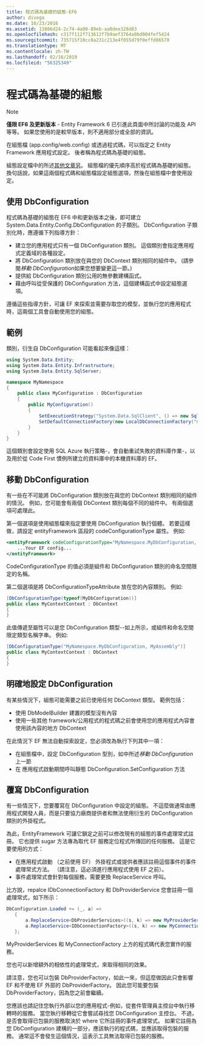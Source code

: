 ```yaml
---
title: 程式碼為基礎的組態-EF6
author: divega
ms.date: 10/23/2016
ms.assetid: 13886d24-2c74-4a00-89eb-aa0dee328d83
ms.openlocfilehash: c317f112f713612f7b9aef3764a0bd004fef5424
ms.sourcegitcommit: 735715f10cc8a231c213e4f055d79f0effd86570
ms.translationtype: MT
ms.contentlocale: zh-TW
ms.lasthandoff: 02/16/2019
ms.locfileid: "56325349"
---
```

# <a name="code-based-configuration"></a>程式碼為基礎的組態
> [!NOTE]
> **僅限 EF6 及更新版本** - Entity Framework 6 已引進此頁面中所討論的功能及 API 等等。 如果您使用的是較早版本，則不適用部分或全部的資訊。  

在組態檔 (app.config/web.config) 或透過程式碼，可以指定之 Entity Framework 應用程式設定。 後者稱為程式碼為基礎的組態。  

組態設定檔中的所述[其他文章另](config-file.md)。 組態檔的優先順序高於程式碼為基礎的組態。 換句話說，如果這兩個程式碼和組態檔設定組態選項，然後在組態檔中會使用設定。  

## <a name="using-dbconfiguration"></a>使用 DbConfiguration  

程式碼為基礎的組態在 EF6 中和更新版本之後，即可建立 System.Data.Entity.Config.DbConfiguration 的子類別。 DbConfiguration 子類別化時，應遵循下列指導方針：  

- 建立您的應用程式只有一個 DbConfiguration 類別。 這個類別會指定應用程式定義域的各種設定。  
- 將 DbConfiguration 類別放在與您的 DbContext 類別相同的組件中。 (請參閱*移動 DbConfiguration*如果您想要變更這一節。)  
- 提供給 DbConfiguration 類別公用的無參數建構函式。  
- 藉由呼叫從受保護的 DbConfiguration 方法，這個建構函式中設定組態選項。  

遵循這些指導方針，可讓 EF 來探索並需要存取您的模型，並執行您的應用程式時，這兩個工具會自動使用您的組態。  

## <a name="example"></a>範例  

類別，衍生自 DbConfiguration 可能看起來像這樣：  

``` csharp
using System.Data.Entity;
using System.Data.Entity.Infrastructure;
using System.Data.Entity.SqlServer;

namespace MyNamespace
{
    public class MyConfiguration : DbConfiguration
    {
        public MyConfiguration()
        {
            SetExecutionStrategy("System.Data.SqlClient", () => new SqlAzureExecutionStrategy());
            SetDefaultConnectionFactory(new LocalDbConnectionFactory("mssqllocaldb"));
        }
    }
}
```  

這個類別會設定使用 SQL Azure 執行策略-，會自動重試失敗的資料庫作業-，以及用於從 Code First 慣例所建立的資料庫中的本機資料庫的 EF。  

## <a name="moving-dbconfiguration"></a>移動 DbConfiguration  

有一些在不可能將 DbConfiguration 類別放在與您的 DbContext 類別相同的組件的情況。 例如，您可能會有兩個 DbContext 類別每個不同的組件中。 有兩個選項可處理此。  

第一個選項是使用組態檔來指定要使用 DbConfiguration 執行個體。 若要這樣做，請設定 entityFramework 區段的 codeConfigurationType 屬性。 例如:   

``` xml
<entityFramework codeConfigurationType="MyNamespace.MyDbConfiguration, MyAssembly">
    ...Your EF config...
</entityFramework>
```  

CodeConfigurationType 的值必須是組件和 DbConfiguration 類別的命名空間限定的名稱。  

第二個選項是將 DbConfigurationTypeAttribute 放在您的內容類別。 例如:   

``` csharp  
[DbConfigurationType(typeof(MyDbConfiguration))]
public class MyContextContext : DbContext
{
}
```  

此值傳遞至屬性可以是您 DbConfiguration 類型--如上所示，或組件和命名空間限定類型名稱字串。 例如:   

``` csharp
[DbConfigurationType("MyNamespace.MyDbConfiguration, MyAssembly")]
public class MyContextContext : DbContext
{
}
```  

## <a name="setting-dbconfiguration-explicitly"></a>明確地設定 DbConfiguration  

有某些情況下，組態可能需要之前已使用任何 DbContext 類型。 範例包括：  

- 使用 DbModelBuilder 建置的模型沒有內容  
- 使用一些其他 framework/公用程式的程式碼之前會使用您的應用程式內容會使用該內容的地方 DbContext  

在此情況下 EF 無法自動探索設定，您必須改為執行下列其中一項：  

- 在組態檔中，設定 DbConfiguration 型別，如中所述*移動 DbConfiguration*上一節
- 在 應用程式啟動期間呼叫靜態 DbConfiguration.SetConfiguration 方法  

## <a name="overriding-dbconfiguration"></a>覆寫 DbConfiguration  

有一些情況下，您要覆寫在 DbConfiguration 中設定的組態。 不這麼做通常由應用程式開發人員，而是只要協力廠商提供者和無法使用衍生的 DbConfiguration 類別的外掛程式。  

為此，EntityFramework 可讓它鎖定之前可以修改現有的組態的事件處理常式註冊。  它也提供 sugar 方法專為取代 EF 服務定位程式所傳回的任何服務。 這是它要使用的方式：  

- 在應用程式啟動 （之前使用 EF） 外掛程式或提供者應該註冊這個事件的事件處理常式方法。 （請注意，這必須進行應用程式使用 EF 之前）。  
- 事件處理常式會針對每個服務，需要更換 ReplaceService 呼叫。  

比方說，repalce IDbConnectionFactory 和 DbProviderService 您會註冊一個處理常式，如下所示：  

``` csharp
DbConfiguration.Loaded += (_, a) =>
   {
       a.ReplaceService<DbProviderServices>((s, k) => new MyProviderServices(s));
       a.ReplaceService<IDbConnectionFactory>((s, k) => new MyConnectionFactory(s));
   };
```  

MyProviderServices 和 MyConnectionFactory 上方的程式碼代表您實作的服務。  

您也可以新增額外的相依性的處理常式，來取得相同的效果。  

請注意，您也可以包裝 DbProviderFactory，如此一來，但這麼做因此只會影響 EF 和不使用 EF 外部的 DbProviderFactory。 因此您可能要包裝 DbProviderFactory，因為您之前會繼續。  

您應該也請記住您執行外部以您的應用程式-例如，從套件管理員主控台中執行移轉時的服務。 當您執行移轉從它會嘗試尋找您 DbConfiguration 主控台。 不過，是否會取得已包裝的服務取決於 where 它所註冊的事件處理常式。 如果它註冊為您 DbConfiguration 建構的一部分，應該執行的程式碼，並應該取得包裝的服務。 通常這不會發生這個情況，這表示工具無法取得已包裝的服務。  
